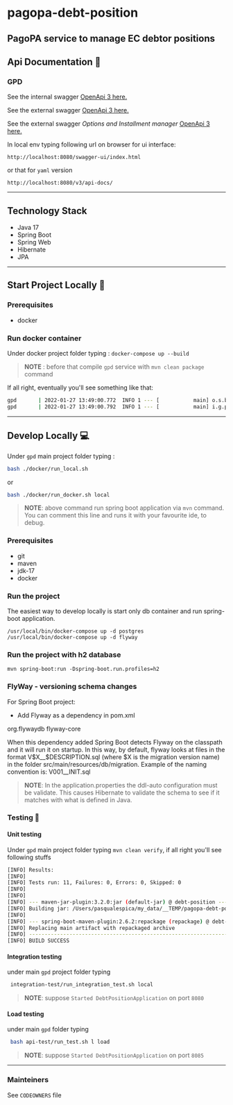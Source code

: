 # pagopa-debt-position
PagoPA service to manage EC debtor positions
---
## Api Documentation 📖
### GPD
See the internal swagger [OpenApi 3 here.](https://editor.swagger.io/?url=https://raw.githubusercontent.com/pagopa/pagopa-debt-position/main/openapi/openapi_internal.json)

See the external swagger [OpenApi 3 here.](https://editor.swagger.io/?url=https://raw.githubusercontent.com/pagopa/pagopa-debt-position/main/openapi/openapi_external.json)

See the external swagger _Options and Installment manager_ [OpenApi 3 here.](https://editor.swagger.io/?url=https://raw.githubusercontent.com/pagopa/pagopa-debt-position/main/openapi/openapi_external.json)

In local env typing following url on browser for ui interface: 
```
http://localhost:8080/swagger-ui/index.html
```
or that for `yaml` version
```
http://localhost:8080/v3/api-docs/
```

---
## Technology Stack
- Java 17
- Spring Boot
- Spring Web
- Hibernate
- JPA

---

## Start Project Locally 🚀

### Prerequisites
- docker

### Run docker container

Under docker project folder typing :
`docker-compose up --build`
>**NOTE** : before that compile `gpd` service with `mvn clean package` command

If all right, eventually you'll see something like that:
```sh
gpd       | 2022-01-27 13:49:00.772  INFO 1 --- [           main] o.s.b.w.embedded.tomcat.TomcatWebServer  : Tomcat started on port(s): 8085 (http) with context path ''
gpd       | 2022-01-27 13:49:00.792  INFO 1 --- [           main] i.g.p.d.DebtPositionApplication          : Started DebtPositionApplication in 9.591 seconds (JVM running for 10.458)
```

---

## Develop Locally 💻

Under `gpd` main project folder typing :

```sh 
bash ./docker/run_local.sh
```
or
```sh 
bash ./docker/run_docker.sh local
```
> **NOTE**: above command run spring boot application via `mvn` command. You can comment this line and runs it with your favourite ide, to debug. 

### Prerequisites
- git
- maven
- jdk-17
- docker

### Run the project
The easiest way to develop locally is start only db container and run spring-boot application.
```
/usr/local/bin/docker-compose up -d postgres
/usr/local/bin/docker-compose up -d flyway
```

### Run the project with h2 database

```
mvn spring-boot:run -Dspring-boot.run.profiles=h2
```

### FlyWay - versioning schema changes
For Spring Boot project:
- Add Flyway as a dependency in pom.xml
<dependency>
    <groupId>org.flywaydb</groupId>
    <artifactId>flyway-core</artifactId>
</dependency>

When this dependency added Spring Boot detects Flyway on the classpath and it will run it on startup.
In this way, by default, flyway looks at files in the format V$X__$DESCRIPTION.sql (where $X is the migration version name) in the folder src/main/resources/db/migration.
Example of the naming convention is: V001__INIT.sql

> **NOTE**: In the application.properties the ddl-auto configuration must be validate. This causes Hibernate to validate the schema to see if it matches with what is defined in Java.

### Testing 🧪

#### Unit testing

Under `gpd` main project folder typing `mvn clean verify`, if all right you'll see following stuffs

```sh
[INFO] Results:
[INFO]
[INFO] Tests run: 11, Failures: 0, Errors: 0, Skipped: 0
[INFO]
[INFO]
[INFO] --- maven-jar-plugin:3.2.0:jar (default-jar) @ debt-position ---
[INFO] Building jar: /Users/pasqualespica/my_data/__TEMP/pagopa-debt-position/gpd/target/debt-position-0.0.1-SNAPSHOT.jar
[INFO]
[INFO] --- spring-boot-maven-plugin:2.6.2:repackage (repackage) @ debt-position ---
[INFO] Replacing main artifact with repackaged archive
[INFO] ------------------------------------------------------------------------
[INFO] BUILD SUCCESS
```

#### Integration testing

under main `gpd` project folder typing

```sh
 integration-test/run_integration_test.sh local
```
> **NOTE**: suppose `Started DebtPositionApplication` on port `8080`

#### Load testing

under main `gpd` folder typing

```sh
 bash api-test/run_test.sh l load
```
> **NOTE**: suppose `Started DebtPositionApplication` on port `8085`


---

### Mainteiners
See `CODEOWNERS` file



